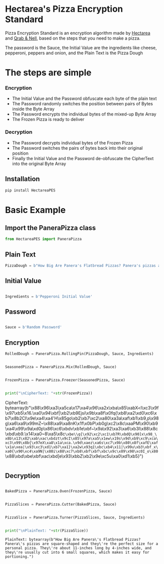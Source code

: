 
# Hectarea's Pizza Encryption Standard



Pizza Encryption Standard is an encryption algorithm made by [Hectarea](https://hectarea.netlify.app) and [Qrab & Nell](https://qrabnell.netlify.app), based on the steps that you need to make a pizza.

The password is the Sauce, the Initial Value are the ingredients like cheese, pepperoni, peppers and onion, and the Plain Text is the Pizza Dough

# The steps are simple

### Encryption
* The Initial Value and the Password obfuscate each byte of the plain text
* The Password randomly switches the position between pairs of Bytes inside the Byte Array
* The Password encrypts the individual bytes of the mixed-up Byte Array
* The Frozen Pizza is ready to deliver

### Decryption
* The Password decrypts individual bytes of the Frozen Pizza
* The Password switches the pairs of bytes back into their original position
* Finally the Initial Value and the Password de-obfuscate the CipherText into the original Byte Array


## Installation

```bash
pip install HectareaPES
```

# Basic Example

## Import the PaneraPizza class
```python
from HectareaPES import PaneraPizza

```
## Plain Text
```python
PizzaDough = b"How Big Are Panera's Flatbread Pizzas? Panera's pizzas are square-shaped and they're the perfect size for a personal pizza. They're about 11-inches long by 4-inches wide, and they're usually cut into 6 small squares, which makes it easy for portioning."

```
## Initial Value
```python

Ingredients = b'Pepperoni Initial Value'


```
## Password
```python

Sauce = b'Random Password'


```
## Encryption
```python
RolledDough = PaneraPizza.RollingPin(PizzaDough, Sauce, Ingredients)


SeasonedPizza = PaneraPizza.Mix(RolledDough, Sauce)


FrozenPizza = PaneraPizza.Freezer(SeasonedPizza, Sauce)


print("\nCipherText: "+str(FrozenPizza))

```
CipherText: bytearray(b"\x88\x96\xa3\xa5ca\x17\xa4\x96\xa2x\xba\x85\xabX<l\xc3\x9f\x97\xb5\x16.\xa0\x94\xbf|\xb2\xb9Ejsi\x9b\xa8f\x0fq{\xb8\xa2\xd0\xc6\xb7\x8b2CI\x9e\xa4\xa4\'H\x85go\xb2\xb7\xc2\xa80\xa3a\xaf\xb1\xb9,p\x98g\xa6\xa9\x99mZ~\x88\xa9\xa8nK\x1f\x0bP\xb0g\xc2\x8c\xaaPM\x90\xb9\xa4\x99\x9a\xd0p\x86\xc6\xbdv\xb1e\xbf~\x9a\x92\xa3\xa6\xb3l\x88\x8c\xbd\xb9.\x14\xa0~8\xa5\x8c`\xbe\\q{\x92\xc2\xc1\xb7R\xbdQ\x90]x\x98_\x8b\x13\x82\xab\xac\xbdzt\x9cI\x85\x97a\xa5\x1ew\x19s\x9d\xb9\xc9\xca\xc3\x99\x8b{\x97eX\xa8\x1a\xca.\x9d\xaez\xa6s\xc7\x9b\x80\x8f\xafE\xaf\x1a\xea|\x93\xc3\xd1\xb7\xa1}\xa2w\x93q1\xbc\xb4\x11|\x99u\xb3\xbf_x\xa0{\x90\xc4\xa9N|\x80i\x88\xc7\xb8\xbf\xbf\xbc\x9c\x89\x98\xc0I_o\x80`\x88\xbd\xbe\xbf\xac\xbd]e\x93\xbbZ\xb2\x9e\xc5u\xa0\xd1\xb5}")
```

```
## Decryption
```python

BakedPizza = PaneraPizza.Oven(FrozenPizza, Sauce)


PizzaSlices = PaneraPizza.Cutter(BakedPizza, Sauce)


PizzaSlice = PaneraPizza.Turner(PizzaSlices, Sauce, Ingredients)


print("\nPlainText: "+str(PizzaSlice))
```
```
PlainText: bytearray(b"How Big Are Panera\'s Flatbread Pizzas? Panera\'s pizzas are square-shaped and they\'re the perfect size for a personal pizza. They\'re about 11-inches long by 4-inches wide, and they\'re usually cut into 6 small squares, which makes it easy for portioning.")
```
